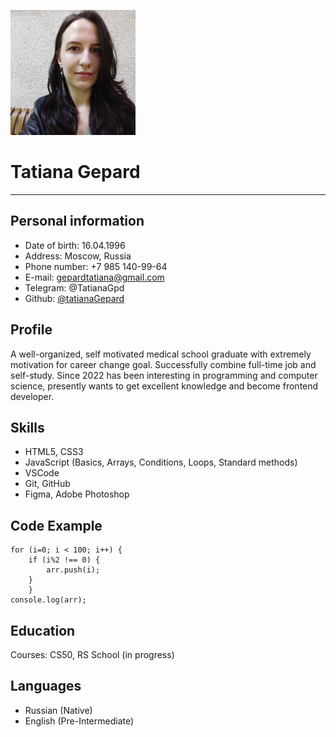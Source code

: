 ![фото](ava1.png)
# **Tatiana Gepard**
  * * *
## **Personal information**

- Date of birth: 16.04.1996
- Address: Moscow, Russia
- Phone number: +7 985 140-99-64
- E-mail: gepardtatiana@gmail.com
- Telegram: @TatianaGpd
- Github: [@tatianaGepard](https://github.com/G-Tatiana)

## **Profile**
A well-organized, self motivated medical school graduate with extremely motivation for career change goal. Successfully combine full-time job and self-study. Since 2022 has been interesting in programming and computer science, presently wants to get excellent knowledge and become frontend developer.

## **Skills**
-  HTML5, CSS3
- JavaScript (Basics, Arrays, Conditions, Loops, Standard methods)
- VSCode
- Git, GitHub
- Figma, Adobe Photoshop

## **Code Example**
```let arr = [];
for (i=0; i < 100; i++) {
    if (i%2 !== 0) {
        arr.push(i);
    }
    }
console.log(arr);
```

## **Education**
Courses: CS50, RS School (in progress)

## **Languages**
+ Russian (Native)
+ English (Pre-Intermediate)
